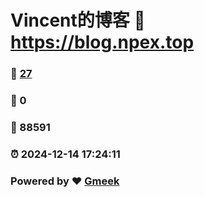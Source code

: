 # Vincent的博客 :link: https://blog.npex.top 
### :page_facing_up: [27](https://blog.npex.top/tag.html) 
### :speech_balloon: 0 
### :hibiscus: 88591 
### :alarm_clock: 2024-12-14 17:24:11 
### Powered by :heart: [Gmeek](https://github.com/Meekdai/Gmeek)
